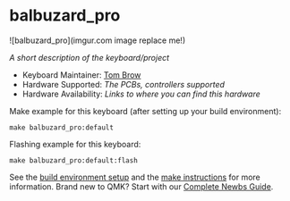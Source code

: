 # balbuzard_pro

![balbuzard_pro](imgur.com image replace me!)

*A short description of the keyboard/project*

* Keyboard Maintainer: [Tom Brow](https://github.com/yourusername)
* Hardware Supported: *The PCBs, controllers supported*
* Hardware Availability: *Links to where you can find this hardware*

Make example for this keyboard (after setting up your build environment):

    make balbuzard_pro:default

Flashing example for this keyboard:

    make balbuzard_pro:default:flash

See the [build environment setup](https://docs.qmk.fm/#/getting_started_build_tools) and the [make instructions](https://docs.qmk.fm/#/getting_started_make_guide) for more information. Brand new to QMK? Start with our [Complete Newbs Guide](https://docs.qmk.fm/#/newbs).
